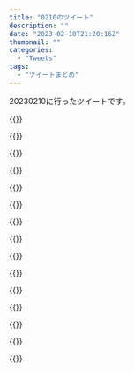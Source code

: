 ```yaml
---
title: "0210のツイート"
description: ""
date: "2023-02-10T21:20:16Z"
thumbnail: ""
categories:
  - "Tweets"
tags:
  - "ツイートまとめ"
---
```

20230210に行ったツイートです。
<!--more-->
{{<tweetlike text="Fake発売日か\n紙で買ってるから通知とか来なくて見逃しがちだな\nアプリ使えなくなってからもう一つのタイムライン見るの面倒で見れてないし" screenname="jme/k.h (@JME_KH)" url="https://twitter.com/JME_KH/status/1623812189349122050?ref_src=twsrc%5Etfw" date="February 9 2023">}}

{{<tweetlike text="アンシャンレジーム" screenname="jme/k.h (@JME_KH)" url="https://twitter.com/JME_KH/status/1623856884410363904?ref_src=twsrc%5Etfw" date="February 9 2023">}}

{{<tweetlike text="エンシェントとかのanteかな" screenname="jme/k.h (@JME_KH)" url="https://twitter.com/JME_KH/status/1623857769072963586?ref_src=twsrc%5Etfw" date="February 9 2023">}}

{{<tweetlike text="全体を囲うダブルクオーテーションは邪魔だけど、中の文字列はエスケープされてて欲しい、どうするのがいいか\n最悪sedを使うけどなんかスマートさが足りない" screenname="jme/k.h (@JME_KH)" url="https://twitter.com/JME_KH/status/1623881284257980416?ref_src=twsrc%5Etfw" date="February 9 2023">}}

{{<tweetlike text="一人プラス浅井家しかわからないけど籠城、落城系ってことかな" screenname="jme/k.h (@JME_KH)" url="https://twitter.com/JME_KH/status/1623906511209771008?ref_src=twsrc%5Etfw" date="February 9 2023">}}

{{<tweetlike text="KSK（急（K）に奏（S）章がき（K）たので）" screenname="jme/k.h (@JME_KH)" url="https://twitter.com/JME_KH/status/1623973096494608384?ref_src=twsrc%5Etfw" date="February 10 2023">}}

{{<tweetlike text="まあ12月にやりたくて作った話感は大分ある" screenname="jme/k.h (@JME_KH)" url="https://twitter.com/JME_KH/status/1623987531460255746?ref_src=twsrc%5Etfw" date="February 10 2023">}}

{{<tweetlike text="2024年にこれが片付いて、2025年の周年あたりで決着、くらいのスケジュール感か？" screenname="jme/k.h (@JME_KH)" url="https://twitter.com/JME_KH/status/1623990059493134336?ref_src=twsrc%5Etfw" date="February 10 2023">}}

{{<tweetlike text="ざわつく" screenname="jme/k.h (@JME_KH)" url="https://twitter.com/JME_KH/status/1623994620991664130?ref_src=twsrc%5Etfw" date="February 10 2023">}}

{{<tweetlike text="流石にシン仮面ライダーはアマゾンズとかとは千賀って公開館数多いか" screenname="jme/k.h (@JME_KH)" url="https://twitter.com/JME_KH/status/1623996399737249804?ref_src=twsrc%5Etfw" date="February 10 2023">}}

{{<tweetlike text="違って" screenname="jme/k.h (@JME_KH)" url="https://twitter.com/JME_KH/status/1623996933214990336?ref_src=twsrc%5Etfw" date="February 10 2023">}}

{{<tweetlike text="キドナプ・キディングのせいだな、この誤字" screenname="jme/k.h (@JME_KH)" url="https://twitter.com/JME_KH/status/1623997127537094656?ref_src=twsrc%5Etfw" date="February 10 2023">}}

{{<tweetlike text="こっちのアカウントに紐づけてたか" screenname="jme/k.h (@JME_KH)" url="https://twitter.com/JME_KH/status/1624024754989723649?ref_src=twsrc%5Etfw" date="February 10 2023">}}

{{<tweetlike text="どうにかするとは思うけど、この辺、制限かかるのか?" screenname="jme/k.h (@JME_KH)" url="https://twitter.com/JME_KH/status/1624025026617032705?ref_src=twsrc%5Etfw" date="February 10 2023">}}

{{<tweetlike text="今のところ置換して引きこもってるだけだから宇宙の恥感は無いんだよな\n銀河を伐採させたことが何かある感じか\nレブ爆弾ない場合の動きがよく分からないからなあ" screenname="jme/k.h (@JME_KH)" url="https://twitter.com/JME_KH/status/1624039868488912897?ref_src=twsrc%5Etfw" date="February 10 2023">}}

